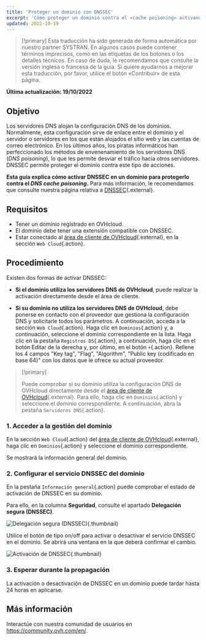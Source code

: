 ```yaml
---
title: 'Proteger un dominio con DNSSEC'
excerpt: 'Cómo proteger un dominio contra el «cache poisoning» activando DNSSEC'
updated: 2022-10-19
---
```


> [!primary]
> Esta traducción ha sido generada de forma automática por nuestro partner SYSTRAN. En algunos casos puede contener términos imprecisos, como en las etiquetas de los botones o los detalles técnicos. En caso de duda, le recomendamos que consulte la versión inglesa o francesa de la guía. Si quiere ayudarnos a mejorar esta traducción, por favor, utilice el botón «Contribuir» de esta página.
>

**Última actualización: 19/10/2022**

## Objetivo

Los servidores DNS alojan la configuración DNS de los dominios. Normalmente, esta configuración sirve de enlace entre el dominio y el servidor o servidores en los que están alojados el sitio web y las cuentas de correo electrónico. En los últimos años, los piratas informáticos han perfeccionado los métodos de envenenamiento de los servidores DNS (*DNS poisoning*), lo que les permite desviar el tráfico hacia otros servidores. DNSSEC permite proteger el dominio contra este tipo de acciones.

**Esta guía explica cómo activar DNSSEC en un dominio para protegerlo contra el *DNS cache poisoning*.** Para más información, le recomendamos que consulte nuestra página relativa a [DNSSEC](https://www.ovhcloud.com/es-es/domains/dnssec/){.external}.

## Requisitos

- Tener un dominio registrado en OVHcloud.
- El dominio debe tener una extensión compatible con DNSSEC.
- Estar conectado al [área de cliente de OVHcloud](https://www.ovh.com/auth/?action=gotomanager&from=https://www.ovh.es/&ovhSubsidiary=es){.external}, en la sección `Web Cloud`{.action}.

## Procedimiento

Existen dos formas de activar DNSSEC:

- **Si el dominio utiliza los servidores DNS de OVHcloud**, puede realizar la activación directamente desde el área de cliente.

- **Si su dominio no utiliza los servidores DNS de OVHcloud**, debe ponerse en contacto con el proveedor que gestiona la configuración DNS y solicitarle todos los parámetros. A continuación, acceda a la sección `Web Cloud`{.action}. Haga clic en `Dominios`{.action} y, a continuación, seleccione el dominio correspondiente en la lista.
Haga clic en la pestaña `Registros DS`{.action}, a continuación, haga clic en el botón Editar de la derecha y, por último, en el botón `+`{.action}.
Rellene los 4 campos "Key tag", "Flag", "Algorithm", "Public key (codificado en base 64)" con los datos que le ofrece su actual proveedor.

> [!primary]
>
> Puede comprobar si su dominio utiliza la configuración DNS de OVHcloud directamente desde el [área de cliente de OVHcloud](https://www.ovh.com/auth/?action=gotomanager&from=https://www.ovh.es/&ovhSubsidiary=es){.external}. Para ello, haga clic en `Dominios`{.action} y seleccione el dominio correspondiente. A continuación, abra la pestaña `Servidores DNS`{.action}.
>

### 1. Acceder a la gestión del dominio

En la sección `Web Cloud`{.action} del [área de cliente de OVHcloud](https://www.ovh.com/auth/?action=gotomanager&from=https://www.ovh.es/&ovhSubsidiary=es){.external}, haga clic en `Dominios`{.action} y seleccione el dominio correspondiente.

Se mostrará la información general del dominio. 

### 2. Configurar el servicio DNSSEC del dominio

En la pestaña `Información general`{.action} puede comprobar el estado de activación de DNSSEC en su dominio.

Para ello, en la columna **Seguridad**, consulte el apartado **Delegación segura (DNSSEC)**.

![Delegación segura (DNSSEC)](images/activate-dnssec-step2.png){.thumbnail}

Utilice el botón de tipo on/off para activar o desactivar el servicio DNSSEC en el dominio. Se abrirá una ventana en la que deberá confirmar el cambio.

![Activación de DNSSEC](images/activate-dnssec-step3.png){.thumbnail}

### 3. Esperar durante la propagación

La activación o desactivación de DNSSEC en un dominio puede tardar hasta 24 horas en aplicarse. 

## Más información

Interactúe con nuestra comunidad de usuarios en <https://community.ovh.com/en/>.